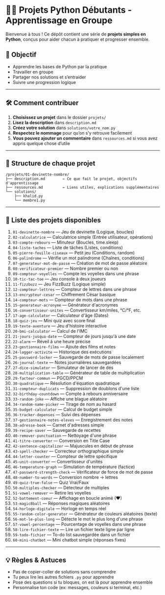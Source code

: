 # 👨‍💻 Projets Python Débutants - Apprentissage en Groupe

Bienvenue à tous ! Ce dépôt contient une série de **projets simples en Python**, conçus pour aider chacun à pratiquer et progresser ensemble.

## 🎯 Objectif

- Apprendre les bases de Python par la pratique
- Travailler en groupe
- Partager nos solutions et s’entraider
- Suivre une progression logique

---

## 🛠️ Comment contribuer

1. **Choisissez un projet** dans le dossier `projets/`
2. **Lisez la description** dans `description.md`
3. **Créez votre solution** dans `solutions/votre_nom.py`
4. **Respectez le nommage** pour qu’on s’y retrouve facilement
5. **Vous pouvez ajouter un commentaire** dans `ressources.md` si vous avez appris quelque chose d’utile

---

## 📁 Structure de chaque projet

```
/projets/01-devinette-nombre/
├── description.md        ← Ce que fait le projet, objectifs d'apprentissage
├── ressources.md         ← Liens utiles, explications supplémentaires
└── solutions/
    ├── khalid.py
    └── membre1.py
```

---

## 🧩 Liste des projets disponibles

1. `01-devinette-nombre` — Jeu de devinette (Logique, boucles)
2. `02-calculatrice` — Calculatrice simple (Entrée utilisateur, opérations)
3. `03-compte-rebours` — Minuteur (Boucles, time.sleep)
4. `04-liste-taches` — Liste de tâches (Listes, conditions)
5. `05-pierre-feuille-ciseaux` — Petit jeu (Conditions, random)
6. `06-palindrome` — Vérifie un mot palindrome (Chaînes, conditions)
7. `07-generateur-mot-de-passe` — Création de mot de passe aléatoire
8. `08-verificateur-premier` — Nombre premier ou non
9. `09-compteur-voyelles` — Compte les voyelles dans une phrase
10. `10-tic-tac-toe` — Jeu console à deux joueurs
11. `11-fizzbuzz` — Jeu FizzBuzz (Logique simple)
12. `12-compteur-lettres` — Compteur de lettres dans une phrase
13. `13-encrypteur-cesar` — Chiffrement César basique
14. `14-compteur-mots` — Compteur de mots dans une phrase
15. `15-generateur-acronyme` — Générateur d'acronymes
16. `16-convertisseur-unites` — Convertisseur km/miles, °C/°F, etc.
17. `17-age-calculator` — Calculateur d'âge (Dates)
18. `18-quiz-jeu` — Mini quiz avec score final
19. `19-texte-aventure` — Jeu d'histoire interactive
20. `20-bmi-calculator` — Calcul de l'IMC
21. `21-jours-jusqua-date` — Compteur de jours jusqu'à une date
22. `22-alarm` — Réveil à une heure précise
23. `23-gestionnaire-films` — Ajoute des films et notes
24. `24-logger-activite` — Historique des exécutions
25. `25-password-locker` — Sauvegarde de mots de passe localement
26. `26-journal-texte` — Notes journalières sauvegardées
27. `27-dice-simulator` — Simulateur de lancer de dés
28. `28-multiplication-table` — Générateur de table de multiplication
29. `29-facteur-commun` — PGCD/PPCM
30. `30-quadratique` — Résolution d'équation quadratique
31. `31-compteur-duplicats` — Suppression de doublons d'une liste
32. `32-birthday-countdown` — Compte à rebours anniversaire
33. `33-random-joke` — Affiche une blague aléatoire
34. `34-random-name-picker` — Tirage de nom au hasard
35. `35-budget-calculator` — Calcul de budget simple
36. `36-tracker-depenses` — Suivi des dépenses
37. `37-gestionnaire-notes-eleves` — Enregistrement des notes
38. `38-adresse-book` — Carnet d'adresses simple
39. `39-recipe-saver` — Sauvegarde de recettes
40. `40-remover-punctuation` — Nettoyage d'une phrase
41. `41-titre-converter` — Conversion en Title Case
42. `42-sentence-capitalizer` — Majuscules en début de phrase
43. `43-spell-checker` — Correcteur orthographique simple
44. `44-letter-counter` — Compteur de lettre spécifique
45. `45-unit-converter` — Convertisseur d'unités
46. `46-temperature-graph` — Simulation de température (factice)
47. `47-password-strength-check` — Vérificateur de force de mot de passe
48. `48-number-to-words` — Conversion nombre → lettres
49. `49-quiz-true-false` — Quiz Vrai/Faux
50. `50-multiples-checker` — Détecteur de multiples
51. `51-vowel-remover` — Retire les voyelles
52. `52-battement-coeur` — Affichage en boucle animé (♥)
53. `53-magic8ball` — Réponses magiques aléatoires
54. `54-horloge-digitale` — Horloge en temps réel
55. `55-random-color-generator` — Générateur de couleurs aléatoires (texte)
56. `56-mot-le-plus-long` — Détecte le mot le plus long d'une phrase
57. `57-vowel-percentage` — Pourcentage de voyelles dans une phrase
58. `58-lire-fichier-texte` — Lire un fichier texte ligne par ligne
59. `59-todo-fichier` — To-do list sauvegardée dans un fichier
60. `60-mini-chatbot` — Mini chatbot simple (réponses fixes)

---

## 💡 Règles & Astuces

- Pas de copier-coller de solutions sans comprendre
- Tu peux lire les autres fichiers `.py` pour apprendre
- Pose des questions si tu bloques, on est là pour apprendre ensemble
- Personnalise ton code (ex: messages, couleurs si terminal, etc.)